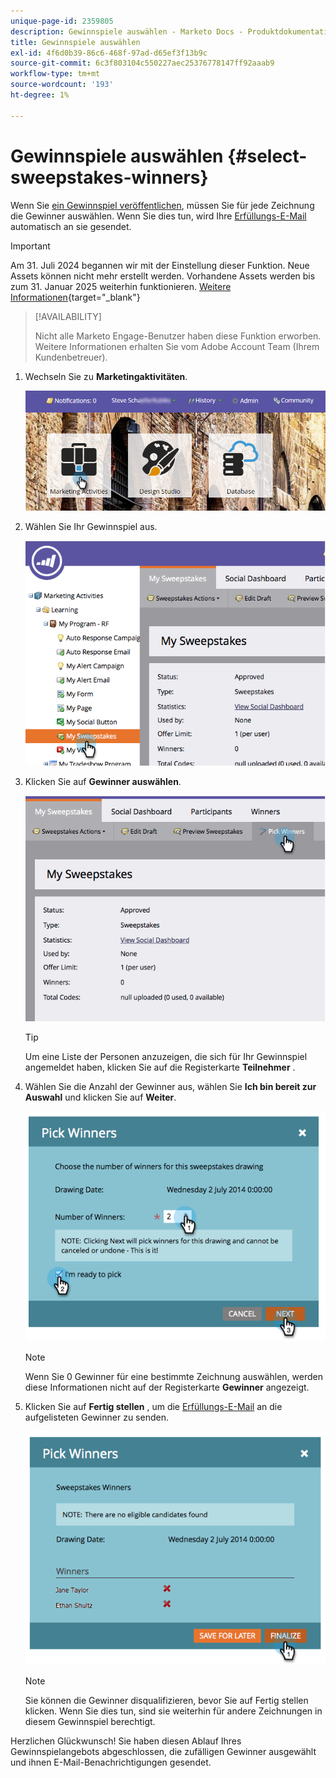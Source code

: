 ```yaml
---
unique-page-id: 2359805
description: Gewinnspiele auswählen - Marketo Docs - Produktdokumentation
title: Gewinnspiele auswählen
exl-id: 4f6d0b39-86c6-468f-97ad-d65ef3f13b9c
source-git-commit: 6c3f803104c550227aec25376778147ff92aaab9
workflow-type: tm+mt
source-wordcount: '193'
ht-degree: 1%

---
```


# Gewinnspiele auswählen {#select-sweepstakes-winners}

Wenn Sie [ein Gewinnspiel veröffentlichen](/help/marketo/product-docs/demand-generation/social/sweepstakes/publish-a-sweepstakes.md), müssen Sie für jede Zeichnung die Gewinner auswählen. Wenn Sie dies tun, wird Ihre [Erfüllungs-E-Mail](/help/marketo/product-docs/demand-generation/social/social-functions/use-emails-in-social-promotions.md) automatisch an sie gesendet.

>[!IMPORTANT]
>
>Am 31. Juli 2024 begannen wir mit der Einstellung dieser Funktion. Neue Assets können nicht mehr erstellt werden. Vorhandene Assets werden bis zum 31. Januar 2025 weiterhin funktionieren. [Weitere Informationen](https://nation.marketo.com/t5/employee-blogs/marketo-engage-social-features-deprecation/ba-p/351977){target="_blank"}

>[!AVAILABILITY]
>
>Nicht alle Marketo Engage-Benutzer haben diese Funktion erworben. Weitere Informationen erhalten Sie vom Adobe Account Team (Ihrem Kundenbetreuer).

1. Wechseln Sie zu **Marketingaktivitäten**.

   ![](assets/login-marketing-activities.png)

1. Wählen Sie Ihr Gewinnspiel aus.

   ![](assets/image2014-9-25-17-3a47-3a37.png)

1. Klicken Sie auf **Gewinner auswählen**.

   ![](assets/image2014-9-25-17-3a47-3a49.png)

   >[!TIP]
   >
   >Um eine Liste der Personen anzuzeigen, die sich für Ihr Gewinnspiel angemeldet haben, klicken Sie auf die Registerkarte **Teilnehmer** .

1. Wählen Sie die Anzahl der Gewinner aus, wählen Sie **Ich bin bereit zur Auswahl** und klicken Sie auf **Weiter**.

   ![](assets/image2014-9-25-17-3a49-3a2.png)

   >[!NOTE]
   >
   >Wenn Sie 0 Gewinner für eine bestimmte Zeichnung auswählen, werden diese Informationen nicht auf der Registerkarte **Gewinner** angezeigt.

1. Klicken Sie auf **Fertig stellen** , um die [Erfüllungs-E-Mail](/help/marketo/product-docs/demand-generation/social/referral-offers/send-referral-offer-fulfillment-email.md) an die aufgelisteten Gewinner zu senden.

   ![](assets/image2014-9-25-17-3a49-3a48.png)

   >[!NOTE]
   >
   >Sie können die Gewinner disqualifizieren, bevor Sie auf Fertig stellen klicken. Wenn Sie dies tun, sind sie weiterhin für andere Zeichnungen in diesem Gewinnspiel berechtigt.

Herzlichen Glückwunsch! Sie haben diesen Ablauf Ihres Gewinnspielangebots abgeschlossen, die zufälligen Gewinner ausgewählt und ihnen E-Mail-Benachrichtigungen gesendet.
